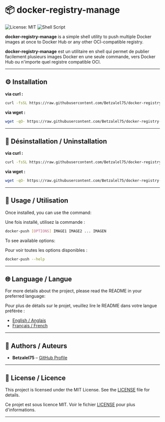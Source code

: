 
# 📦 docker-registry-manage

![License: MIT](https://img.shields.io/badge/license-MIT-blue)
![Shell Script](https://img.shields.io/badge/script-bash-yellow?logo=gnubash)

**docker-registry-manage** is a simple shell utility to push multiple Docker images at once to Docker Hub or any other OCI-compatible registry.

**docker-registry-manage** est un utilitaire en shell qui permet de publier facilement plusieurs images Docker en une seule commande, vers Docker Hub ou n'importe quel registre compatible OCI.

---

## ⚙️ Installation

**via curl :**

```bash
curl -fsSL https://raw.githubusercontent.com/Betzalel75/docker-registry-manage/main/scripts/install.sh | sh
````

**via wget :**

```bash
wget -qO- https://raw.githubusercontent.com/Betzalel75/docker-registry-manage/main/scripts/install.sh | sh
```

---

## 🧹 Désinstallation / Uninstallation

**via curl :**

```bash
curl -fsSL https://raw.githubusercontent.com/Betzalel75/docker-registry-manage/main/scripts/uninstall.sh | sh
```

**via wget :**

```bash
wget -qO- https://raw.githubusercontent.com/Betzalel75/docker-registry-manage/main/scripts/uninstall.sh | sh
```

---

## 🚀 Usage / Utilisation

Once installed, you can use the command:

Une fois installé, utilisez la commande :

```bash
docker-push [OPTIONS] IMAGE1 IMAGE2 ... IMAGEN
```

To see available options:

Pour voir toutes les options disponibles :

```bash
docker-push --help
```

---

## 🌐 Language / Langue

For more details about the project, please read the README in your preferred language:

Pour plus de détails sur le projet, veuillez lire le README dans votre langue préférée :

* [English / Anglais](docs/README.en.md)
* [Français / French](docs/README.fr.md)

---

## 👤 Authors / Auteurs

* **Betzalel75** – [GitHub Profile](https://github.com/Betzalel75)

---

## 📄 License / Licence

This project is licensed under the MIT License. See the [LICENSE](LICENSE) file for details.

Ce projet est sous licence MIT. Voir le fichier [LICENSE](LICENSE) pour plus d'informations.


---
